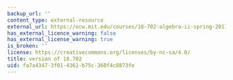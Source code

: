 ```yaml
---
backup_url: ''
content_type: external-resource
external_url: https://ocw.mit.edu/courses/18-702-algebra-ii-spring-2011/
has_external_licence_warning: false
has_external_license_warning: true
is_broken: ''
license: https://creativecommons.org/licenses/by-nc-sa/4.0/
title: version of 18.702
uid: fa7a4347-3f01-4361-b75c-360f4c8873fe
---
```

